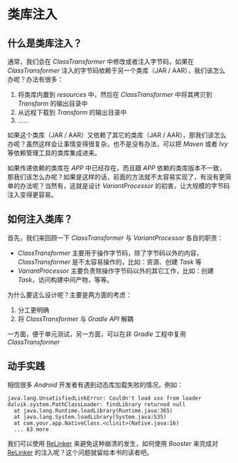 # 类库注入

## 什么是类库注入？

通常，我们会在 *ClassTransformer* 中修改或者注入字节码，如果在 *ClassTransformer* 注入的字节码依赖于另一个类库（JAR / AAR），我们该怎么办呢？办法有很多：

1. 将类库内置到 *resources* 中，然后在 *ClassTransformer* 中将其拷贝到 *Transform* 的输出目录中
1. 从远程下载到 *Transform* 的输出目录中
1. ......

如果这个类库（JAR / AAR）又依赖了其它的类库（JAR / AAR），那我们该怎么办呢？虽然这样会让事情变得很复杂，也不是没有办法，可以把 *Maven* 或者 *Ivy* 等依赖管理工具的类库集成进来。

如果传递依赖的类库在 *APP* 中已经存在，而且跟 *APP* 依赖的类库版本不一致，那我们该怎么办呢？如果是这样的话，前面的方法就不太容易实现了，有没有更简单的办法呢？当然有，这就是设计 *VariantProcessor* 的初衷，让大规模的字节码注入变得更容易。

## 如何注入类库？

首先，我们来回顾一下 *ClassTransformer* 与 *VariantProcessor* 各自的职责：

- *ClassTransformer* 主要用于操作字节码，除了字节码以外的内容，*ClassTransformer* 是不太容易操作的，比如：资源、创建 *Task* 等 
- *VariantProcessor* 主要负责除操作字节码以外的其它工作，比如：创建 *Task*，访问构建中间产物，等等。

为什么要这么设计呢？主要是两方面的考虑：

1. 分工更明确
1. 将 *ClassTransformer* 与 *Gradle API* 解耦

  一方面，便于单元测试，另一方面，可以在非 *Gradle* 工程中复用 *ClassTransformer*

## 动手实践

相信很多 *Android* 开发者有遇到动态库加载失败的情况，例如：

```
java.lang.UnsatisfiedLinkError: Couldn't load xxx from loader dalvik.system.PathClassLoader: findLibrary returned null
  at java.lang.Runtime.loadLibrary(Runtime.java:365)
  at java.lang.System.loadLibrary(System.java:535)
  at com.your.app.NativeClass.<clinit>(Native.java:16)
  ... 63 more
```

我们可以使用 [ReLinker](https://github.com/KeepSafe/ReLinker) 来避免这种崩溃的发生，如何使用 *Booster* 来完成对 [ReLinker](https://github.com/KeepSafe/ReLinker) 的注入呢？这个问题就留给本书的读者吧。
